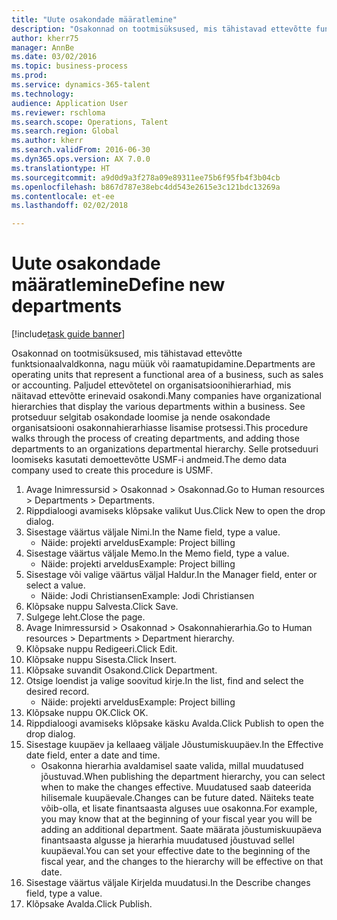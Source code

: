```yaml
--- 
title: "Uute osakondade määratlemine"
description: "Osakonnad on tootmisüksused, mis tähistavad ettevõtte funktsionaalvaldkonna, nagu müük või raamatupidamine."
author: kherr75
manager: AnnBe
ms.date: 03/02/2016
ms.topic: business-process
ms.prod: 
ms.service: dynamics-365-talent
ms.technology: 
audience: Application User
ms.reviewer: rschloma
ms.search.scope: Operations, Talent
ms.search.region: Global
ms.author: kherr
ms.search.validFrom: 2016-06-30
ms.dyn365.ops.version: AX 7.0.0
ms.translationtype: HT
ms.sourcegitcommit: a9d0d9a3f278a09e89311ee75b6f95fb4f3b04cb
ms.openlocfilehash: b867d787e38ebc4dd543e2615e3c121bdc13269a
ms.contentlocale: et-ee
ms.lasthandoff: 02/02/2018

---
```

# <a name="define-new-departments"></a><span data-ttu-id="374a7-103">Uute osakondade määratlemine</span><span class="sxs-lookup"><span data-stu-id="374a7-103">Define new departments</span></span>

[!include[task guide banner](../../includes/task-guide-banner.md)]

<span data-ttu-id="374a7-104">Osakonnad on tootmisüksused, mis tähistavad ettevõtte funktsionaalvaldkonna, nagu müük või raamatupidamine.</span><span class="sxs-lookup"><span data-stu-id="374a7-104">Departments are operating units that represent a functional area of a business, such as sales or accounting.</span></span> <span data-ttu-id="374a7-105">Paljudel ettevõtetel on organisatsioonihierarhiad, mis näitavad ettevõtte erinevaid osakondi.</span><span class="sxs-lookup"><span data-stu-id="374a7-105">Many companies have organizational hierarchies that display the various departments within a business.</span></span> <span data-ttu-id="374a7-106">See protseduur selgitab osakondade loomise ja nende osakondade organisatsiooni osakonnahierarhiasse lisamise protsessi.</span><span class="sxs-lookup"><span data-stu-id="374a7-106">This procedure walks through the process of creating departments, and adding those departments to an organizations departmental hierarchy.</span></span> <span data-ttu-id="374a7-107">Selle protseduuri loomiseks kasutati demoettevõtte USMF-i andmeid.</span><span class="sxs-lookup"><span data-stu-id="374a7-107">The demo data company used to create this procedure is USMF.</span></span>

1. <span data-ttu-id="374a7-108">Avage Inimressursid > Osakonnad > Osakonnad.</span><span class="sxs-lookup"><span data-stu-id="374a7-108">Go to Human resources > Departments > Departments.</span></span>
2. <span data-ttu-id="374a7-109">Rippdialoogi avamiseks klõpsake valikut Uus.</span><span class="sxs-lookup"><span data-stu-id="374a7-109">Click New to open the drop dialog.</span></span>
3. <span data-ttu-id="374a7-110">Sisestage väärtus väljale Nimi.</span><span class="sxs-lookup"><span data-stu-id="374a7-110">In the Name field, type a value.</span></span>
    * <span data-ttu-id="374a7-111">Näide: projekti arveldus</span><span class="sxs-lookup"><span data-stu-id="374a7-111">Example: Project billing</span></span>  
4. <span data-ttu-id="374a7-112">Sisestage väärtus väljale Memo.</span><span class="sxs-lookup"><span data-stu-id="374a7-112">In the Memo field, type a value.</span></span>
    * <span data-ttu-id="374a7-113">Näide: projekti arveldus</span><span class="sxs-lookup"><span data-stu-id="374a7-113">Example: Project billing</span></span>  
5. <span data-ttu-id="374a7-114">Sisestage või valige väärtus väljal Haldur.</span><span class="sxs-lookup"><span data-stu-id="374a7-114">In the Manager field, enter or select a value.</span></span>
    * <span data-ttu-id="374a7-115">Näide: Jodi Christiansen</span><span class="sxs-lookup"><span data-stu-id="374a7-115">Example: Jodi Christiansen</span></span>  
6. <span data-ttu-id="374a7-116">Klõpsake nuppu Salvesta.</span><span class="sxs-lookup"><span data-stu-id="374a7-116">Click Save.</span></span>
7. <span data-ttu-id="374a7-117">Sulgege leht.</span><span class="sxs-lookup"><span data-stu-id="374a7-117">Close the page.</span></span>
8. <span data-ttu-id="374a7-118">Avage Inimressursid > Osakonnad > Osakonnahierarhia.</span><span class="sxs-lookup"><span data-stu-id="374a7-118">Go to Human resources > Departments > Department hierarchy.</span></span>
9. <span data-ttu-id="374a7-119">Klõpsake nuppu Redigeeri.</span><span class="sxs-lookup"><span data-stu-id="374a7-119">Click Edit.</span></span>
10. <span data-ttu-id="374a7-120">Klõpsake nuppu Sisesta.</span><span class="sxs-lookup"><span data-stu-id="374a7-120">Click Insert.</span></span>
11. <span data-ttu-id="374a7-121">Klõpsake suvandit Osakond.</span><span class="sxs-lookup"><span data-stu-id="374a7-121">Click Department.</span></span>
12. <span data-ttu-id="374a7-122">Otsige loendist ja valige soovitud kirje.</span><span class="sxs-lookup"><span data-stu-id="374a7-122">In the list, find and select the desired record.</span></span>
    * <span data-ttu-id="374a7-123">Näide: projekti arveldus</span><span class="sxs-lookup"><span data-stu-id="374a7-123">Example: Project billing</span></span>  
13. <span data-ttu-id="374a7-124">Klõpsake nuppu OK.</span><span class="sxs-lookup"><span data-stu-id="374a7-124">Click OK.</span></span>
14. <span data-ttu-id="374a7-125">Rippdialoogi avamiseks klõpsake käsku Avalda.</span><span class="sxs-lookup"><span data-stu-id="374a7-125">Click Publish to open the drop dialog.</span></span>
15. <span data-ttu-id="374a7-126">Sisestage kuupäev ja kellaaeg väljale Jõustumiskuupäev.</span><span class="sxs-lookup"><span data-stu-id="374a7-126">In the Effective date field, enter a date and time.</span></span>
    * <span data-ttu-id="374a7-127">Osakonna hierarhia avaldamisel saate valida, millal muudatused jõustuvad.</span><span class="sxs-lookup"><span data-stu-id="374a7-127">When publishing the department hierarchy, you can select when to make the changes effective.</span></span> <span data-ttu-id="374a7-128">Muudatused saab dateerida hilisemale kuupäevale.</span><span class="sxs-lookup"><span data-stu-id="374a7-128">Changes can be future dated.</span></span> <span data-ttu-id="374a7-129">Näiteks teate võib-olla, et lisate finantsaasta alguses uue osakonna.</span><span class="sxs-lookup"><span data-stu-id="374a7-129">For example, you may know that at the beginning of your fiscal year you will be adding an additional department.</span></span> <span data-ttu-id="374a7-130">Saate määrata jõustumiskuupäeva finantsaasta algusse ja hierarhia muudatused jõustuvad sellel kuupäeval.</span><span class="sxs-lookup"><span data-stu-id="374a7-130">You can set your effective date to the beginning of the fiscal year, and the changes to the hierarchy will be effective on that date.</span></span>  
16. <span data-ttu-id="374a7-131">Sisestage väärtus väljale Kirjelda muudatusi.</span><span class="sxs-lookup"><span data-stu-id="374a7-131">In the Describe changes field, type a value.</span></span>
17. <span data-ttu-id="374a7-132">Klõpsake Avalda.</span><span class="sxs-lookup"><span data-stu-id="374a7-132">Click Publish.</span></span>


